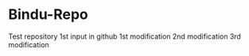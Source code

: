 # Bindu-Repo
Test repository
1st input in github
1st modification
2nd modification
3rd modification
